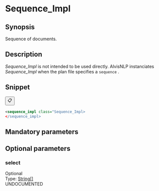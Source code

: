 <h1 class="module">Sequence_Impl</h1>

## Synopsis

Sequence of documents.

## Description

 *Sequence_Impl* is not intended to be used directly. AlvisNLP instanciates *Sequence_Impl* when the plan file specifies a `sequence` .

## Snippet



<button class="copy-code-button" title="Copy to clipboard" onclick="copy_code(this)">📋</button>
```xml
<sequence_impl class="Sequence_Impl>
</sequence_impl>
```

## Mandatory parameters

## Optional parameters

<h3 id="select" class="param">select</h3>

<div class="param-level param-level-optional">Optional
</div>
<div class="param-type">Type: <a href="../converter/java.lang.String%5B%5D" class="converter">String[]</a>
</div>
UNDOCUMENTED

